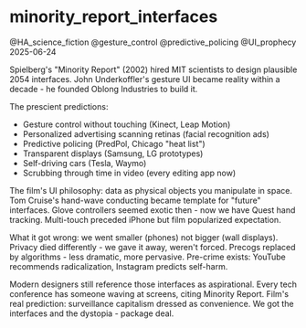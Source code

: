# minority_report_interfaces
@HA_science_fiction @gesture_control @predictive_policing @UI_prophecy
2025-06-24

Spielberg's "Minority Report" (2002) hired MIT scientists to design plausible 2054 interfaces.
John Underkoffler's gesture UI became reality within a decade - he founded Oblong Industries to build it.

The prescient predictions:
- Gesture control without touching (Kinect, Leap Motion)
- Personalized advertising scanning retinas (facial recognition ads)
- Predictive policing (PredPol, Chicago "heat list")
- Transparent displays (Samsung, LG prototypes)
- Self-driving cars (Tesla, Waymo)
- Scrubbing through time in video (every editing app now)

The film's UI philosophy: data as physical objects you manipulate in space.
Tom Cruise's hand-wave conducting became template for "future" interfaces.
Glove controllers seemed exotic then - now we have Quest hand tracking.
Multi-touch preceded iPhone but film popularized expectation.

What it got wrong: we went smaller (phones) not bigger (wall displays).
Privacy died differently - we gave it away, weren't forced.
Precogs replaced by algorithms - less dramatic, more pervasive.
Pre-crime exists: YouTube recommends radicalization, Instagram predicts self-harm.

Modern designers still reference those interfaces as aspirational.
Every tech conference has someone waving at screens, citing Minority Report.
Film's real prediction: surveillance capitalism dressed as convenience.
We got the interfaces and the dystopia - package deal.
